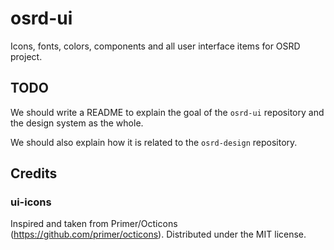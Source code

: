 # osrd-ui

Icons, fonts, colors, components and all user interface items for OSRD project.

## TODO

We should write a README to explain the goal of the `osrd-ui` repository and the design system as the whole.

We should also explain how it is related to the `osrd-design` repository.

## Credits

### ui-icons

Inspired and taken from Primer/Octicons (https://github.com/primer/octicons). Distributed under the MIT license.
